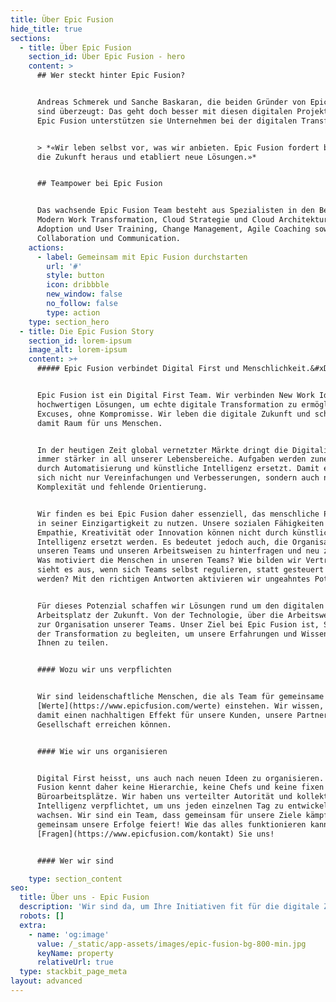 ```yaml
---
title: Über Epic Fusion
hide_title: true
sections:
  - title: Über Epic Fusion
    section_id: Über Epic Fusion - hero
    content: >
      ## Wer steckt hinter Epic Fusion?


      Andreas Schmerek und Sanche Baskaran, die beiden Gründer von Epic Fusion,
      sind überzeugt: Das geht doch besser mit diesen digitalen Projekten! Mit
      Epic Fusion unterstützen sie Unternehmen bei der digitalen Transformation.


      > *«Wir leben selbst vor, was wir anbieten. Epic Fusion fordert bewusst
      die Zukunft heraus und etabliert neue Lösungen.»*


      ## Teampower bei Epic Fusion


      Das wachsende Epic Fusion Team besteht aus Spezialisten in den Bereichen
      Modern Work Transformation, Cloud Strategie und Cloud Architektur, User
      Adoption und User Training, Change Management, Agile Coaching sowie
      Collaboration und Communication.
    actions:
      - label: Gemeinsam mit Epic Fusion durchstarten
        url: '#'
        style: button
        icon: dribbble
        new_window: false
        no_follow: false
        type: action
    type: section_hero
  - title: Die Epic Fusion Story
    section_id: lorem-ipsum
    image_alt: lorem-ipsum
    content: >+
      ##### Epic Fusion verbindet Digital First und Menschlichkeit.&#xD;


      Epic Fusion ist ein Digital First Team. Wir verbinden New Work Ideen mit
      hochwertigen Lösungen, um echte digitale Transformation zu ermöglichen. No
      Excuses, ohne Kompromisse. Wir leben die digitale Zukunft und schaffen
      damit Raum für uns Menschen.


      In der heutigen Zeit global vernetzter Märkte dringt die Digitalisierung
      immer stärker in all unserer Lebensbereiche. Aufgaben werden zunehmend
      durch Automatisierung und künstliche Intelligenz ersetzt. Damit ergeben
      sich nicht nur Vereinfachungen und Verbesserungen, sondern auch neue
      Komplexität und fehlende Orientierung.


      Wir finden es bei Epic Fusion daher essenziell, das menschliche Potenzial
      in seiner Einzigartigkeit zu nutzen. Unsere sozialen Fähigkeiten wie
      Empathie, Kreativität oder Innovation können nicht durch künstliche
      Intelligenz ersetzt werden. Es bedeutet jedoch auch, die Organisation von
      unseren Teams und unseren Arbeitsweisen zu hinterfragen und neu zu formen.
      Was motiviert die Menschen in unseren Teams? Wie bilden wir Vertrauen? Wie
      sieht es aus, wenn sich Teams selbst regulieren, statt gesteuert zu
      werden? Mit den richtigen Antworten aktivieren wir ungeahntes Potenzial.


      Für dieses Potenzial schaffen wir Lösungen rund um den digitalen
      Arbeitsplatz der Zukunft. Von der Technologie, über die Arbeitsweisen bis
      zur Organisation unserer Teams. Unser Ziel bei Epic Fusion ist, Sie bei
      der Transformation zu begleiten, um unsere Erfahrungen und Wissen mit
      Ihnen zu teilen.


      #### Wozu wir uns verpflichten


      Wir sind leidenschaftliche Menschen, die als Team für gemeinsame
      [Werte](https://www.epicfusion.com/werte) einstehen. Wir wissen, dass wir
      damit einen nachhaltigen Effekt für unsere Kunden, unsere Partner und die
      Gesellschaft erreichen können.


      #### Wie wir uns organisieren


      Digital First heisst, uns auch nach neuen Ideen zu organisieren. Epic
      Fusion kennt daher keine Hierarchie, keine Chefs und keine fixen
      Büroarbeitsplätze. Wir haben uns verteilter Autorität und kollektiver
      Intelligenz verpflichtet, um uns jeden einzelnen Tag zu entwickeln und zu
      wachsen. Wir sind ein Team, dass gemeinsam für unsere Ziele kämpft und
      gemeinsam unsere Erfolge feiert! Wie das alles funktionieren kann?
      [Fragen](https://www.epicfusion.com/kontakt) Sie uns!


      #### Wer wir sind

    type: section_content
seo:
  title: Über uns - Epic Fusion
  description: 'Wir sind da, um Ihre Initiativen fit für die digitale Zukunft zu machen! '
  robots: []
  extra:
    - name: 'og:image'
      value: /_static/app-assets/images/epic-fusion-bg-800-min.jpg
      keyName: property
      relativeUrl: true
  type: stackbit_page_meta
layout: advanced
---
```

